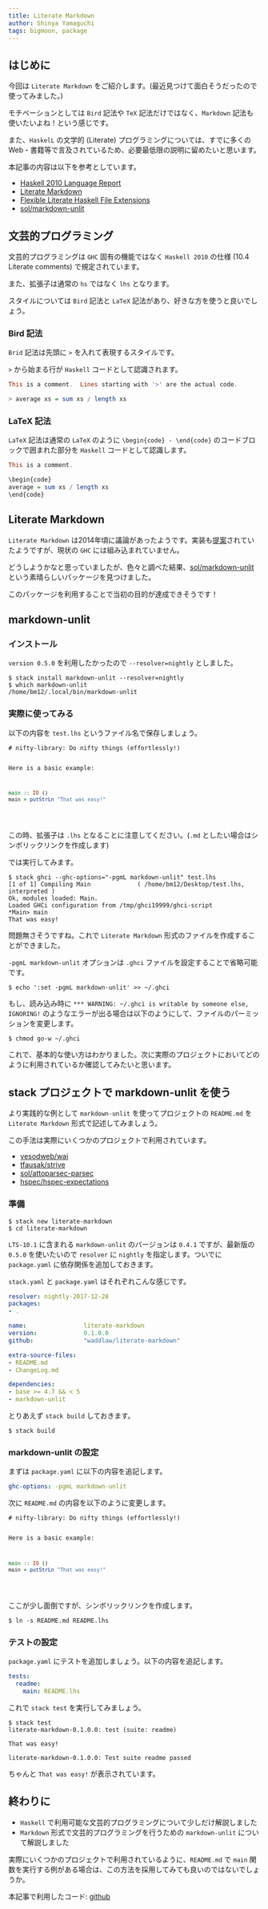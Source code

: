 ```yaml
---
title: Literate Markdown
author: Shinya Yamaguchi
tags: bigmoon, package
---
```


## はじめに

今回は `Literate Markdown` をご紹介します。(最近見つけて面白そうだったので使ってみました。)

モチベーションとしては `Bird` 記法や `TeX` 記法だけではなく、`Markdown` 記法も使いたいよね！という感じです。

また、`HaskelL` の文学的 (Literate) プログラミングについては、すでに多くのWeb・書籍等で言及されているため、必要最低限の説明に留めたいと思います。

本記事の内容は以下を参考としています。

- [Haskell 2010 Language Report](https://www.haskell.org/definition/haskell2010.pdf)
- [Literate Markdown](https://ghc.haskell.org/trac/ghc/wiki/LiterateMarkdown)
- [Flexible Literate Haskell File Extensions](https://ghc.haskell.org/trac/ghc/wiki/FlexibleLiterateExtension)
- [sol/markdown-unlit](https://github.com/sol/markdown-unlit)

<!--more-->

## 文芸的プログラミング

文芸的プログラミングは `GHC` 固有の機能ではなく `Haskell 2010` の仕様 (10.4 Literate comments) で規定されています。

また、拡張子は通常の `hs` ではなく `lhs` となります。

スタイルについては `Bird` 記法と `LaTeX` 記法があり、好きな方を使うと良いでしょう。

### Bird 記法

`Brid` 記法は先頭に `>` を入れて表現するスタイルです。

`>` から始まる行が `Haskell` コードとして認識されます。

```haskell
This is a comment.  Lines starting with '>' are the actual code.

> average xs = sum xs / length xs
```

### LaTeX 記法

`LaTeX` 記法は通常の `LaTeX` のように `\begin{code} - \end{code}` のコードブロックで囲まれた部分を `Haskell` コードとして認識します。

```haskell
This is a comment.

\begin{code}
average = sum xs / length xs
\end{code}
```

## Literate Markdown

`Literate Markdown` は2014年頃に議論があったようです。実装も[提案](https://github.com/elliottt/ghc/tree/literate-markdown)されていたようですが、現状の `GHC` には組み込まれていません。

どうしようかなと思っていましたが、色々と調べた結果、[sol/markdown-unlit](https://github.com/sol/markdown-unlit) という素晴らしいパッケージを見つけました。

このパッケージを利用することで当初の目的が達成できそうです！

## markdown-unlit

### インストール

`version 0.5.0` を利用したかったので `--resolver=nightly` としました。

```shell
$ stack install markdown-unlit --resolver=nightly
$ which markdown-unlit
/home/bm12/.local/bin/markdown-unlit
```

### 実際に使ってみる

以下の内容を `test.lhs` というファイル名で保存しましょう。

<div class="sourceCode"><pre class="sourceCode markdown"><code class="sourceCode markdown hljs"># nifty-library: Do nifty things (effortlessly!)

Here is a basic example:

```haskell
main :: IO ()
main = putStrLn "That was easy!"
```
</code></pre></div>

この時、拡張子は `.lhs` となることに注意してください。(`.md` としたい場合はシンボリックリンクを作成します)

では実行してみます。

```shell
$ stack ghci --ghc-options="-pgmL markdown-unlit" test.lhs
[1 of 1] Compiling Main             ( /home/bm12/Desktop/test.lhs, interpreted )
Ok, modules loaded: Main.
Loaded GHCi configuration from /tmp/ghci19999/ghci-script
*Main> main
That was easy!
```

問題無さそうですね。これで `Literate Markdown` 形式のファイルを作成することができました。

`-pgmL markdown-unlit` オプションは `.ghci` ファイルを設定することで省略可能です。

```shell
$ echo ':set -pgmL markdown-unlit' >> ~/.ghci
```

もし、読み込み時に `*** WARNING: ~/.ghci is writable by someone else, IGNORING!` のようなエラーが出る場合は以下のようにして、ファイルのパーミッションを変更します。

```shell
$ chmod go-w ~/.ghci
```

これで、基本的な使い方はわかりました。次に実際のプロジェクトにおいてどのように利用されているか確認してみたいと思います。

## stack プロジェクトで markdown-unlit を使う

より実践的な例として `markdown-unlit` を使ってプロジェクトの `README.md` を `Literate Markdown` 形式で記述してみましょう。

この手法は実際にいくつかのプロジェクトで利用されています。

- [yesodweb/wai](https://github.com/yesodweb/wai/tree/master/wai#readme)
- [tfausak/strive](https://github.com/tfausak/strive)
- [sol/attoparsec-parsec](https://github.com/sol/attoparsec-parsec#readme)
- [hspec/hspec-expectations](https://github.com/hspec/hspec-expectations#readme)

### 準備

```shell
$ stack new literate-markdown
$ cd literate-markdown
```

`LTS-10.1` に含まれる `markdown-unlit` のバージョンは `0.4.1` ですが、最新版の `0.5.0` を使いたいので `resolver` に `nightly` を指定します。ついでに `package.yaml` に依存関係を追加しておきます。

`stack.yaml` と `package.yaml` はそれぞれこんな感じです。

```yaml
resolver: nightly-2017-12-28
packages:
- .
```

```yaml
name:                literate-markdown
version:             0.1.0.0
github:              "waddlaw/literate-markdown"

extra-source-files:
- README.md
- ChangeLog.md

dependencies:
- base >= 4.7 && < 5
- markdown-unlit
```

とりあえず `stack build` しておきます。

```shell
$ stack build
```

### markdown-unlit の設定

まずは `package.yaml` に以下の内容を追記します。

```yaml
ghc-options: -pgmL markdown-unlit
```

次に `README.md` の内容を以下のように変更します。

<div class="sourceCode"><pre class="sourceCode markdown"><code class="sourceCode markdown hljs"># nifty-library: Do nifty things (effortlessly!)

Here is a basic example:

```haskell
main :: IO ()
main = putStrLn "That was easy!"
```
</code></pre></div>

ここが少し面倒ですが、シンボリックリンクを作成します。

```shell
$ ln -s README.md README.lhs
```

### テストの設定

`package.yaml` にテストを追加しましょう。以下の内容を追記します。

```yaml
tests:
  readme:
    main: README.lhs
```

これで `stack test` を実行してみましょう。

```shell
$ stack test
literate-markdown-0.1.0.0: test (suite: readme)

That was easy!

literate-markdown-0.1.0.0: Test suite readme passed
```

ちゃんと `That was easy!` が表示されています。

## 終わりに

- `Haskell` で利用可能な文芸的プログラミングについて少しだけ解説しました
- `Markdown` 形式で文芸的プログラミングを行うための `markdown-unlit` について解説しました

実際にいくつかのプロジェクトで利用されているように、`README.md` で `main` 関数を実行する例がある場合は、この方法を採用してみても良いのではないでしょうか。

本記事で利用したコード: [github](https://github.com/waddlaw/example-literate-markdown)